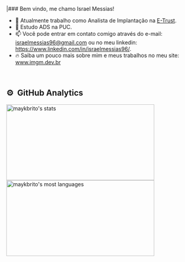 |### Bem vindo, me chamo Israel Messias!

- 🔭 Atualmente trabalho como Analista de Implantação na [E-Trust](https://www.e-trust.com.br/).
- 🌱 Estudo ADS na PUC.
- 📫 Você pode entrar em contato comigo através do e-mail: israelmessias96@gmail.com ou no meu linkedin: https://www.linkedin.com/in/israelmessias96/.
- 🔥 Saiba um pouco mais sobre mim e meus trabalhos no meu site: www.imgm.dev.br

<br>

## ⚙️ &nbsp;GitHub Analytics

<p align="left">
<img width="390px" height="200px" src="https://github-readme-stats.vercel.app/api?username=railom96&show_icons=true&theme=vision-friendly-dark" alt="maykbrito's stats"/>
<img width="390px" height="200px" src="https://github-readme-stats.vercel.app/api/top-langs/?username=railom96&layout=compact&theme=vision-friendly-dark" alt="maykbrito's most languages"/>
</p>

